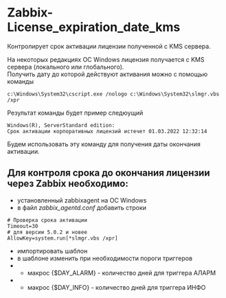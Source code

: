 # Zabbix-License_expiration_date_kms  
Контролирует срок активации лицензии полученной с KMS сервера.  

На некоторых редакциях ОС Windows лицензия получается с KMS сервера (локального или глобального).  
Получить дату до которой действуют активания можно с помощью команды  
```
c:\Windows\System32\cscript.exe /nologo c:\Windows\System32\slmgr.vbs /xpr
```
Результат команды будет пример следюущий  
```
Windows(R), ServerStandard edition:
Срок активации корпоративных лицензий истечет 01.03.2022 12:32:14
```
Будем использовать эту команду для получения даты окончания активации.  
## Для контроля срока до окончания лицензии через Zabbix необходимо:
- установленный zabbixagent на ОС Windows
- в файл _zabbix_agentd.conf_ добавить строки
```
# Проверка срока активации
Timeout=30
# для версии 5.0.2 и новее
AllowKey=system.run[*slmgr.vbs /xpr]
```
- импортировать шаблон  
- в шаблоне изменить при необходимости пороги триггеров  
- - макрос {$DAY_ALARM} - количество дней для триггера АЛАРМ    
- - макрос {$DAY_INFO} - количество дней для триггера ИНФО  
